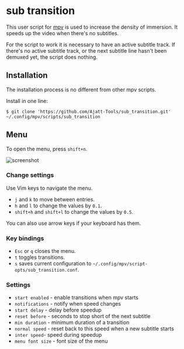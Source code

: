 # sub transition

This user script for [mpv](https://wiki.archlinux.org/title/Mpv)
is used to increase the density of immersion.
It speeds up the video when there's no subtitles.

For the script to work it is necessary to have an active subtitle track.
If there's no active subtitle track,
or the next subtitle line hasn't been demuxed yet,
the script does nothing.

## Installation

The installation process is no different from other mpv scripts.

Install in one line:

```
$ git clone 'https://github.com/Ajatt-Tools/sub_transition.git' ~/.config/mpv/scripts/sub_transition
```

## Menu

To open the menu, press `shift+n`.

![screenshot](https://user-images.githubusercontent.com/69171671/163695143-f5a4a5f3-98a6-4b13-8820-efb4d4f91304.png)

### Change settings

Use Vim keys to navigate the menu.

* `j` and `k` to move between entries.
* `h` and `l` to change the values by `0.1`.
* `shift+h` and `shift+l` to change the values by `0.5`.

You can also use arrow keys if your keyboard has them.

### Key bindings

* `Esc` or `q` closes the menu.
* `t` toggles transitions.
* `s` saves current configuration to `~/.config/mpv/script-opts/sub_transition.conf`.

### Settings

* `start enabled` - enable transitions when mpv starts
* `notifications` - notify when speed changes
* `start delay` - delay before speedup
* `reset before` - seconds to stop short of the next subtitle
* `min duration` - minimum duration of a transition
* `normal speed` - reset back to this speed when a new subtitle starts
* `inter speed`- speed during speedup
* `menu font size` - font size of the menu

